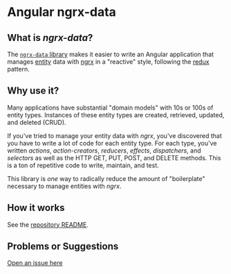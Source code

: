 # Angular ngrx-data

## What is _ngrx-data_?

The
[`ngrx-data` library](https://github.com/johnpapa/angular-ngrx-data)
makes it easier to write an Angular application that manages
[entity](https://github.com/johnpapa/angular-ngrx-data/blob/master/docs/faq.md#entity)
data with
[ngrx](https://github.com/ngrx/platform/blob/master/README.md)
in a "reactive" style, following the
[redux](https://redux.js.org/) pattern.

## Why use it?

Many applications have substantial "domain models" with 10s or 100s of entity types.
Instances of these entity types are created, retrieved, updated, and deleted (CRUD).

If you've tried to manage your entity data with _ngrx_, you've discovered that you have to write a lot of code for each entity type.
For each type, you've written _actions_, _action-creators_, _reducers_, _effects_, _dispatchers_, and _selectors_ as well as the HTTP GET, PUT, POST, and DELETE methods.
This is a ton of repetitive code to write, maintain, and test.

This library is _one_ way to radically reduce the amount of "boilerplate" necessary to manage entities with _ngrx_.

## How it works

See the [repository README](https://github.com/johnpapa/angular-ngrx-data/blob/master/docs/README.md).

## Problems or Suggestions

[Open an issue here](https://github.com/johnpapa/angular-ngrx-data/issues)

